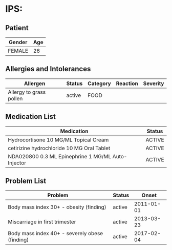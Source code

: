 # IPS:

## Patient

|Gender|Age|
|---|---|
|FEMALE|26|

## Allergies and Intolerances

|Allergen|Status|Category|Reaction|Severity|
|---|---|---|---|---|
|Allergy to grass pollen|active|FOOD|||

## Medication List

|Medication|Status|
|---|---|
|Hydrocortisone 10 MG/ML Topical Cream|ACTIVE|
|cetirizine hydrochloride 10 MG Oral Tablet|ACTIVE|
|NDA020800 0.3 ML Epinephrine 1 MG/ML Auto-Injector|ACTIVE|

## Problem List

|Problem|Status|Onset|
|---|---|---|
|Body mass index 30+ - obesity (finding)|active|2011-01-01|
|Miscarriage in first trimester|active|2013-03-23|
|Body mass index 40+ - severely obese (finding)|active|2017-02-04|
